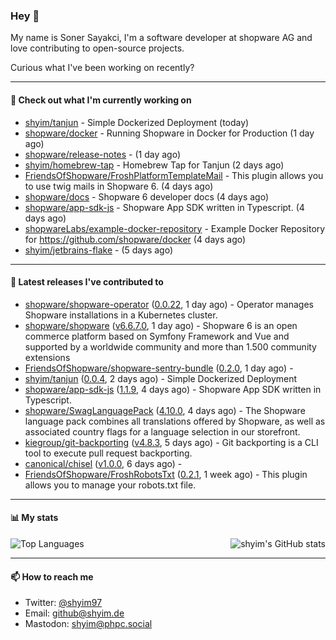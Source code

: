 ### Hey 👋

My name is Soner Sayakci, I'm a software developer at shopware AG and love contributing to open-source projects.

Curious what I've been working on recently?

---

#### 👷 Check out what I'm currently working on

- [shyim/tanjun](https://github.com/shyim/tanjun) - Simple Dockerized Deployment (today)
- [shopware/docker](https://github.com/shopware/docker) - Running Shopware in Docker for Production (1 day ago)
- [shopware/release-notes](https://github.com/shopware/release-notes) -  (1 day ago)
- [shyim/homebrew-tap](https://github.com/shyim/homebrew-tap) - Homebrew Tap for Tanjun (2 days ago)
- [FriendsOfShopware/FroshPlatformTemplateMail](https://github.com/FriendsOfShopware/FroshPlatformTemplateMail) - This plugin allows you to use twig mails in Shopware 6. (4 days ago)
- [shopware/docs](https://github.com/shopware/docs) - Shopware 6 developer docs (4 days ago)
- [shopware/app-sdk-js](https://github.com/shopware/app-sdk-js) - Shopware App SDK written in Typescript. (4 days ago)
- [shopwareLabs/example-docker-repository](https://github.com/shopwareLabs/example-docker-repository) - Example Docker Repository for https://github.com/shopware/docker (4 days ago)
- [shyim/jetbrains-flake](https://github.com/shyim/jetbrains-flake) -  (5 days ago)

---

#### 🔭 Latest releases I've contributed to

- [shopware/shopware-operator](https://github.com/shopware/shopware-operator) ([0.0.22](https://github.com/shopware/shopware-operator/releases/tag/0.0.22), 1 day ago) - Operator manages Shopware installations in a Kubernetes cluster.
- [shopware/shopware](https://github.com/shopware/shopware) ([v6.6.7.0](https://github.com/shopware/shopware/releases/tag/v6.6.7.0), 1 day ago) - Shopware 6 is an open commerce platform based on Symfony Framework and Vue and supported by a worldwide community and more than 1.500 community extensions
- [FriendsOfShopware/shopware-sentry-bundle](https://github.com/FriendsOfShopware/shopware-sentry-bundle) ([0.2.0](https://github.com/FriendsOfShopware/shopware-sentry-bundle/releases/tag/0.2.0), 1 day ago) - 
- [shyim/tanjun](https://github.com/shyim/tanjun) ([0.0.4](https://github.com/shyim/tanjun/releases/tag/0.0.4), 2 days ago) - Simple Dockerized Deployment
- [shopware/app-sdk-js](https://github.com/shopware/app-sdk-js) ([1.1.9](https://github.com/shopware/app-sdk-js/releases/tag/1.1.9), 4 days ago) - Shopware App SDK written in Typescript.
- [shopware/SwagLanguagePack](https://github.com/shopware/SwagLanguagePack) ([4.10.0](https://github.com/shopware/SwagLanguagePack/releases/tag/4.10.0), 4 days ago) - The Shopware language pack combines all translations offered by Shopware, as well as associated country flags for a language selection in our storefront.
- [kiegroup/git-backporting](https://github.com/kiegroup/git-backporting) ([v4.8.3](https://github.com/kiegroup/git-backporting/releases/tag/v4.8.3), 5 days ago) - Git backporting is a CLI tool to execute pull request backporting.
- [canonical/chisel](https://github.com/canonical/chisel) ([v1.0.0](https://github.com/canonical/chisel/releases/tag/v1.0.0), 6 days ago) - 
- [FriendsOfShopware/FroshRobotsTxt](https://github.com/FriendsOfShopware/FroshRobotsTxt) ([0.2.1](https://github.com/FriendsOfShopware/FroshRobotsTxt/releases/tag/0.2.1), 1 week ago) - This plugin allows you to manage your robots.txt file.

---

#### 📊 My stats

<img align="right" alt="shyim's GitHub stats" src="https://github-readme-stats.vercel.app/api?username=shyim&count_private=1&show_icons=true&" />

![Top Languages](https://github-readme-stats.vercel.app/api/top-langs/?username=shyim)

---

#### 📫 How to reach me

- Twitter: [@shyim97](https://twitter.com/shyim97)
- Email: [github@shyim.de](mailto://github@shyim.de)
- Mastodon: <a rel="me" href="https://phpc.social/@shyim">shyim@phpc.social</a>
